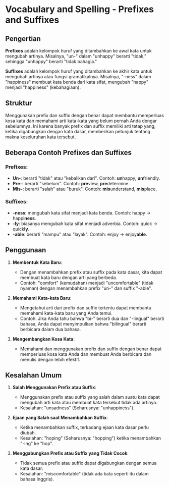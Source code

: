 # Vocabulary and Spelling - Prefixes and Suffixes

## Pengertian

**Prefixes** adalah kelompok huruf yang ditambahkan ke awal kata untuk mengubah artinya. Misalnya, "un-" dalam "unhappy" berarti "tidak," sehingga "unhappy" berarti "tidak bahagia."

**Suffixes** adalah kelompok huruf yang ditambahkan ke akhir kata untuk mengubah artinya atau fungsi gramatikalnya. Misalnya, "-ness" dalam "happiness" membuat kata benda dari kata sifat, mengubah "happy" menjadi "happiness" (kebahagiaan).

## Struktur

Menggunakan prefix dan suffix dengan benar dapat membantu memperluas kosa kata dan memahami arti kata-kata yang belum pernah Anda dengar sebelumnya. Ini karena banyak prefix dan suffix memiliki arti tetap yang, ketika digabungkan dengan kata dasar, memberikan petunjuk tentang makna keseluruhan kata tersebut.

## Beberapa Contoh Prefixes dan Suffixes

### Prefixes:

- **Un-**: berarti "tidak" atau "kebalikan dari". Contoh: **un**happy, **un**friendly.
- **Pre-**: berarti "sebelum". Contoh: **pre**view, **pre**determine.
- **Mis-**: berarti "salah" atau "buruk". Contoh: **mis**understand, **mis**place.

### Suffixes:

- **-ness**: mengubah kata sifat menjadi kata benda. Contoh: happy -> happi**ness**.
- **-ly**: biasanya mengubah kata sifat menjadi adverbia. Contoh: quick -> quick**ly**.
- **-able**: berarti "mampu" atau "layak". Contoh: enjoy -> enjoy**able**.

## Penggunaan

1. **Membentuk Kata Baru**:
   - Dengan menambahkan prefix atau suffix pada kata dasar, kita dapat membuat kata baru dengan arti yang berbeda.
   - Contoh: "comfort" (kemudahan) menjadi "uncomfortable" (tidak nyaman) dengan menambahkan prefix "un-" dan suffix "-able".

2. **Memahami Kata-kata Baru**:
   - Mengetahui arti dari prefix dan suffix tertentu dapat membantu memahami kata-kata baru yang Anda temui.
   - Contoh: Jika Anda tahu bahwa "bi-" berarti dua dan "-lingual" berarti bahasa, Anda dapat menyimpulkan bahwa "bilingual" berarti berbicara dalam dua bahasa.

3. **Mengembangkan Kosa Kata**:
   - Memahami dan menggunakan prefix dan suffix dengan benar dapat memperluas kosa kata Anda dan membuat Anda berbicara dan menulis dengan lebih efektif.

## Kesalahan Umum

1. **Salah Menggunakan Prefix atau Suffix**:
   - Menggunakan prefix atau suffix yang salah dalam suatu kata dapat mengubah arti kata atau membuat kata tersebut tidak ada artinya.
   - Kesalahan: "unsadness" (Seharusnya: "unhappiness").

2. **Ejaan yang Salah saat Menambahkan Suffix**:
   - Ketika menambahkan suffix, terkadang ejaan kata dasar perlu diubah.
   - Kesalahan: "hoping" (Seharusnya: "hopping") ketika menambahkan "-ing" ke "hop".

3. **Menggabungkan Prefix atau Suffix yang Tidak Cocok**:
   - Tidak semua prefix atau suffix dapat digabungkan dengan semua kata dasar.
   - Kesalahan: "miscomfortable" (tidak ada kata seperti itu dalam bahasa Inggris).

